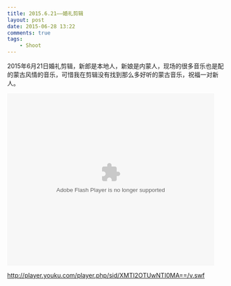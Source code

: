 ```yaml
--- 
title: 2015.6.21——婚礼剪辑
layout: post
date: 2015-06-28 13:22
comments: true
tags: 
    - Shoot
---
```

2015年6月21日婚礼剪辑，新郎是本地人，新娘是内蒙人，现场的很多音乐也是配的蒙古风情的音乐，可惜我在剪辑没有找到那么多好听的蒙古音乐，祝福一对新人。
 
<embed src="http://player.youku.com/player.php/sid/XMTI3MTczODQ5Ng==/v.swf" allowFullScreen="true" quality="high" width="480" height="400" align="middle" allowScriptAccess="always" type="application/x-shockwave-flash"></embed>

http://player.youku.com/player.php/sid/XMTI2OTUwNTI0MA==/v.swf